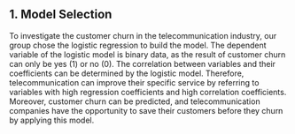 ## 1. Model Selection
To investigate the customer churn in the telecommunication industry, our group chose the logistic regression to build the model. The dependent variable of the logistic model is binary data, as the result of customer churn can only be yes (1) or no (0). The correlation between variables and their coefficients can be determined by the logistic model. Therefore, telecommunication can improve their specific service by referring to variables with high regression coefficients and high correlation coefficients. Moreover, customer churn can be predicted, and telecommunication companies have the opportunity to save their customers before they churn by applying this model.
